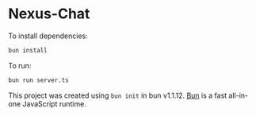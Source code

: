 # Nexus-Chat

To install dependencies:

```bash
bun install
```

To run:

```bash
bun run server.ts
```

This project was created using `bun init` in bun v1.1.12. [Bun](https://bun.sh) is a fast all-in-one JavaScript runtime.
